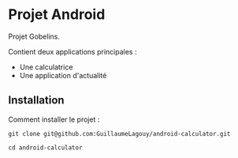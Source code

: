 # Projet Android
Projet Gobelins.

Contient deux applications principales :
* Une calculatrice
* Une application d'actualité

## Installation

Comment installer le projet :

    git clone git@github.com:GuillaumeLagouy/android-calculator.git
    
    cd android-calculator


